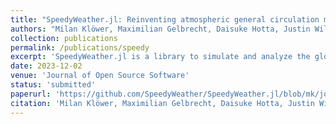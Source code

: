 ```yaml
---
title: "SpeedyWeather.jl: Reinventing atmospheric general circulation models towards interactivity and extensibility"
authors: "Milan Klöwer, Maximilian Gelbrecht, Daisuke Hotta, Justin Willmert, Simone Silvestri, Gregory L. Wagner, **Alistair White**, Sam Hatfield, Tom Kimpson, Navid C. Constantinou, and Chris Hill"
collection: publications
permalink: /publications/speedy
excerpt: 'SpeedyWeather.jl is a library to simulate and analyze the global atmospheric circulation on the sphere....'
date: 2023-12-02
venue: 'Journal of Open Source Software'
status: 'submitted'
paperurl: 'https://github.com/SpeedyWeather/SpeedyWeather.jl/blob/mk/josspaper/docs/joss/paper.pdf'
citation: 'Milan Klöwer, Maximilian Gelbrecht, Daisuke Hotta, Justin Willmert, Simone Silvestri, Gregory L. Wagner, **Alistair White**, Sam Hatfield, Tom Kimpson, Navid C. Constantinou, and Chris Hill. SpeedyWeather.jl: Reinventing atmospheric general circulation models towards interactivity and extensibility. Submitted to *Journal of Open Source Software*.'
---
```

